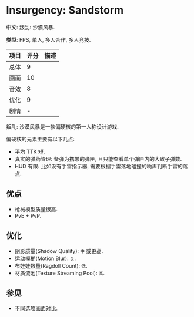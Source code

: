 # Insurgency: Sandstorm

**中文**: 叛乱: 沙漠风暴.  

**类型**: FPS, 单人, 多人合作, 多人竞技.  

| 项目 | 评分 | 描述             |
| ---- | ---- | ---------------- |
| 总体 | 9    |                  |
| 画面 | 10   |                  |
| 音效 | 8    |                  |
| 优化 | 9    |                  |
| 剧情 | -    |                  |

叛乱: 沙漠风暴是一款偏硬核的第一人称设计游戏.  

偏硬核的元素主要有以下几点:  

- 平均 TTK 短.
- 真实的弹药管理: 备弹为携带的弹匣, 且只能查看单个弹匣内的大致子弹数.
- HUD 有限: 比如没有手雷指示器, 需要根据手雷落地碰撞的响声判断手雷的落点.

## 优点

- 枪械模型质量很高.
- PvE + PvP.

## 优化

- 阴影质量(Shadow Quality): `中` 或更高.
- 运动模糊(Motion Blur): `关`.
- 布娃娃数量(Ragdoll Count): `低`.
- 材质流池(Texture Streaming Pool): `高`.

## 参见

- [不同选项画面对比](https://www.reddit.com/r/insurgency/comments/rjl6wu/comment/hp43udc/?utm_source=share&utm_medium=web2x&context=3).
